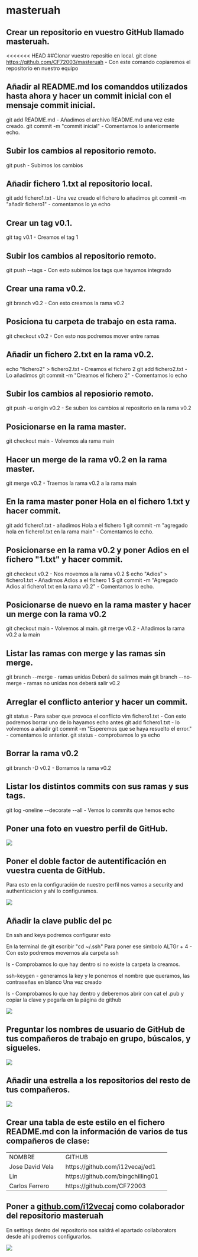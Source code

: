 # masteruah
## Crear un repositorio en vuestro GitHub llamado **masteruah**.

<<<<<<< HEAD
##Clonar vuestro repositio en local.
git clone https://github.com/CF72003/masteruah - Con este comando copiaremos el repositorio en nuestro equipo 

## Añadir al README.md los comanddos utilizados hasta ahora y hacer un commit inicial con el mensaje **commit inicial**.
git add README.md - Añadimos el archivo README.md una vez este creado.
git commit -m "commit inicial" - Comentamos lo anteriormente echo.

## Subir los cambios al repositorio remoto.
git push - Subimos los cambios

## Añadir fichero **1.txt** al repositorio local.
git add fichero1.txt - Una vez creado el fichero lo añadimos
git commit -m "añadir fichero1" - comentamos lo ya echo

## Crear un tag **v0.1**.
git tag v0.1 - Creamos el tag 1

 ## Subir los cambios al repositorio remoto.
git push --tags - Con esto subimos los tags que hayamos integrado

## Crear una rama **v0.2**.
git branch v0.2 - Con esto creamos la rama v0.2

## Posiciona tu carpeta de trabajo en esta rama.
git checkout v0.2  - Con esto nos podremos mover entre ramas

## Añadir un fichero **2.txt** en la rama **v0.2**.
echo "fichero2" > fichero2.txt - Creamos el fichero 2
git add fichero2.txt - Lo añadimos
git commit -m "Creamos el fichero 2" - Comentamos lo echo

## Subir los cambios al reposiorio remoto.
git push -u origin v0.2 - Se suben los cambios al repositorio en la rama v0.2

## Posicionarse en la rama **master**.
git checkout main - Volvemos ala rama main

## Hacer un merge de la rama **v0.2** en la rama **master**.
git merge v0.2 - Traemos la rama v0.2 a la rama main

## En la rama **master** poner **Hola** en el fichero **1.txt** y hacer commit.
git add fichero1.txt - añadimos Hola a el fichero 1
git commit -m "agregado hola en fichero1.txt en la rama main" - Comentamos lo echo.

## Posicionarse en la rama **v0.2** y poner **Adios** en el fichero "1.txt" y hacer commit.
git checkout v0.2 - Nos movemos a la rama v0.2
$ echo "Adios" > fichero1.txt - Añadimos Adios a el fichero 1
$ git commit -m "Agregado Adios al fichero1.txt en la rama v0.2" - Comentamos lo echo.

## Posicionarse de nuevo en la rama **master** y hacer un merge con la rama **v0.2**
 git checkout main - Volvemos al main.
 git merge v0.2 - Añadimos la rama v0.2 a la main  
 
 ## Listar las ramas con merge y las ramas sin merge.
 git branch --merge - ramas unidas  Deberá de salirnos main
 git branch --no-merge  -  ramas no unidas nos deberá salir v0.2
 
 ## Arreglar el conflicto anterior y hacer un commit.
 git status -  Para saber que provoca el conflicto
 vim fichero1.txt - Con esto podremos borrar uno de lo hayamos echo antes
 git add fichero1.txt -  lo volvemos a añadir
 git commit -m "Esperemos que se haya resuelto el error." - comentamos lo anterior.
 git status -  comprobamos lo ya echo 
 
 ## Borrar la rama **v0.2**
 git branch -D v0.2 -  Borramos la rama v0.2
 
 ## Listar los distintos commits con sus ramas y sus tags.
 git log -oneline --decorate --all - Vemos lo commits que hemos echo 
 
 ## Poner una foto en vuestro perfil de GitHub.
 
 <img src="https://github.com/CF72003/masteruah/blob/main/img/Foto.PNG?raw=true"/>
 
 ## Poner el doble factor de autentificación en vuestra cuenta de GitHub.
 Para esto en la configuración de nuestro perfil
 nos vamos a security and authenticacion y ahí 
 lo configuramos.
 
 <img src="https://github.com/CF72003/masteruah/blob/main/img/autenticacion.PNG?raw=true"/>
 
 ## Añadir la clave public del pc
 En ssh and keys podremos configurar esto
 
 En la terminal de git  escribir "cd ~/.ssh" Para poner ese simbolo ALTGr + 4 - Con esto podremos movernos ala carpeta ssh
 
 ls -  Comprobamos lo que hay dentro  si no existe la carpeta la creamos. 
 
 ssh-keygen - generamos la key y le ponemos el nombre que queramos, las contraseñas en blanco
 Una vez creado 
 
 ls -  Comprobamos lo que hay dentro  y deberemos abrir con cat el .pub  y copiar la clave y pegarla en la página de github
 
 <img src="https://github.com/CF72003/masteruah/blob/main/img/key.PNG?raw=true"/>
 
## Preguntar los nombres de usuario de GitHub de tus compañeros de trabajo en grupo, búscalos, y sigueles.

<img src="https://github.com/CF72003/masteruah/blob/main/img/amigos.PNG?raw=true"/>

##  Añadir una estrella a los repositorios del resto de tus compañeros.

<img src="https://github.com/CF72003/masteruah/blob/main/img/estrella.PNG?raw=true"/>

## Crear una tabla de este estilo en el fichero **README.md** con la información de varios de tus compañeros de clase:

<table>
 <tr>
  <td> NOMBRE <td/>
  <td> GITHUB <td/>
  <tr/>
 <tr>
  <td>Jose David Vela<td/>
  <td>https://github.com/i12vecaj/ed1<td/>
  <tr/>
 <tr>
  <td> Lin <td/>
  <td>https://github.com/bingchilling01<td/>
  <tr/>
 <tr>
  <td>Carlos Ferrero<td/>
  <td>https://github.com/CF72003<td/>
  <tr/>
 <table/>
 
 ## Poner a [github.com/i12vecaj](http://github.com/i12vecaj) como colaborador del repositorio **masteruah**
 
 En settings dentro del repositorio nos saldrá el apartado collaborators desde ahí podremos configurarlos.
 
 <img src="https://github.com/CF72003/masteruah/blob/main/img/colaborador.PNG?raw=true"/>
